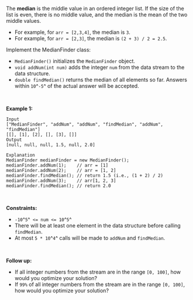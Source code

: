 The **median** is the middle value in an ordered integer list. If the
size of the list is even, there is no middle value, and the median is
the mean of the two middle values.

-   For example, for `arr = [2,3,4]`, the median is `3`.
-   For example, for `arr = [2,3]`, the median is `(2 + 3) / 2 = 2.5`.

Implement the MedianFinder class:

-   `MedianFinder()` initializes the `MedianFinder` object.
-   `void addNum(int num)` adds the integer `num` from the data stream
    to the data structure.
-   `double findMedian()` returns the median of all elements so far.
    Answers within `10`^`-5`^ of the actual answer will be accepted.

 

**Example 1:**

    Input
    ["MedianFinder", "addNum", "addNum", "findMedian", "addNum", "findMedian"]
    [[], [1], [2], [], [3], []]
    Output
    [null, null, null, 1.5, null, 2.0]

    Explanation
    MedianFinder medianFinder = new MedianFinder();
    medianFinder.addNum(1);    // arr = [1]
    medianFinder.addNum(2);    // arr = [1, 2]
    medianFinder.findMedian(); // return 1.5 (i.e., (1 + 2) / 2)
    medianFinder.addNum(3);    // arr[1, 2, 3]
    medianFinder.findMedian(); // return 2.0

 

**Constraints:**

-   `-10`^`5`^` <= num <= 10`^`5`^
-   There will be at least one element in the data structure before
    calling `findMedian`.
-   At most `5 * 10`^`4`^ calls will be made to `addNum` and
    `findMedian`.

 

**Follow up:**

-   If all integer numbers from the stream are in the range `[0, 100]`,
    how would you optimize your solution?
-   If `99%` of all integer numbers from the stream are in the range
    `[0, 100]`, how would you optimize your solution?
